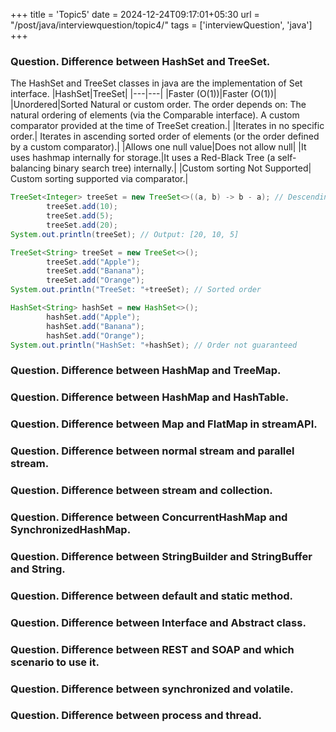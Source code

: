+++
title = 'Topic5'
date = 2024-12-24T09:17:01+05:30
url = "/post/java/interviewquestion/topic4/"
tags = ['interviewQuestion', 'java']
+++

### Question. Difference between HashSet and TreeSet.

The HashSet and TreeSet classes in java are the implementation of Set interface.
|HashSet|TreeSet|
|---|---|
|Faster (O(1))|Faster (O(1))|
|Unordered|Sorted Natural or custom order. The order depends on:
The natural ordering of elements (via the Comparable interface).
A custom comparator provided at the time of TreeSet creation.|
|Iterates in no specific order.| Iterates in ascending sorted order of elements (or the order defined by a custom
comparator).|
|Allows one null value|Does not allow null|
|It uses hashmap internally for storage.|It uses a Red-Black Tree (a self-balancing binary search tree) internally.|
|Custom sorting Not Supported| Custom sorting supported via comparator.|

```java
TreeSet<Integer> treeSet = new TreeSet<>((a, b) -> b - a); // Descending order
        treeSet.add(10);
        treeSet.add(5);
        treeSet.add(20);
System.out.println(treeSet); // Output: [20, 10, 5]

TreeSet<String> treeSet = new TreeSet<>();
        treeSet.add("Apple");
        treeSet.add("Banana");
        treeSet.add("Orange");
System.out.println("TreeSet: "+treeSet); // Sorted order

HashSet<String> hashSet = new HashSet<>();
        hashSet.add("Apple");
        hashSet.add("Banana");
        hashSet.add("Orange");
System.out.println("HashSet: "+hashSet); // Order not guaranteed
```

### Question. Difference between HashMap and TreeMap.

### Question. Difference between HashMap and HashTable.

### Question. Difference between Map and FlatMap in streamAPI.

### Question. Difference between normal stream and parallel stream.

### Question. Difference between stream and collection.

### Question. Difference between ConcurrentHashMap and SynchronizedHashMap.

### Question. Difference between StringBuilder and StringBuffer and String.

### Question. Difference between default and static method.

### Question. Difference between Interface and Abstract class.

### Question. Difference between REST and SOAP and which scenario to use it.

### Question. Difference between synchronized and volatile.

### Question. Difference between process and thread.